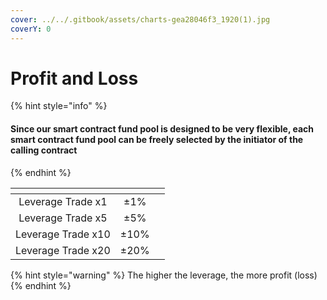 ```yaml
---
cover: ../../.gitbook/assets/charts-gea28046f3_1920(1).jpg
coverY: 0
---
```


# Profit and Loss

{% hint style="info" %}
#### Since our smart contract fund pool is designed to be very flexible, each smart contract fund pool can be freely selected by the initiator of the calling contract
{% endhint %}

<table data-card-size="large" data-view="cards"><thead><tr><th align="center"></th><th align="center"></th><th data-hidden></th></tr></thead><tbody><tr><td align="center">Leverage Trade x1</td><td align="center">±1%</td><td></td></tr><tr><td align="center">Leverage Trade x5</td><td align="center">±5%</td><td></td></tr><tr><td align="center">Leverage Trade x10</td><td align="center">±10%</td><td></td></tr><tr><td align="center">Leverage Trade x20</td><td align="center">±20%</td><td></td></tr></tbody></table>

{% hint style="warning" %}
The higher the leverage, the more profit (loss)
{% endhint %}
